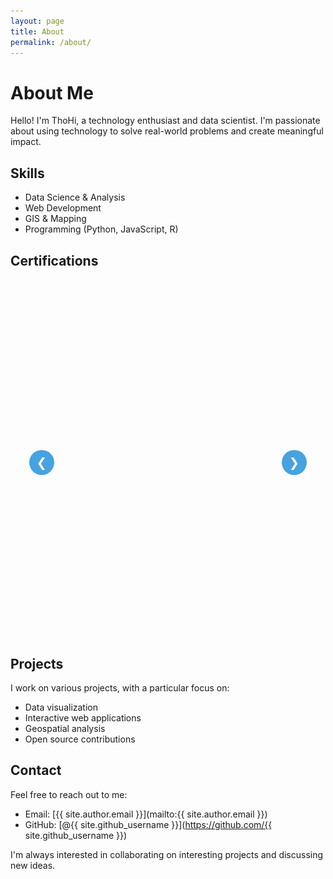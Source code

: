 ```yaml
---
layout: page
title: About
permalink: /about/
---
```


# About Me

Hello! I'm ThoHi, a technology enthusiast and data scientist. I'm passionate about using technology to solve real-world problems and create meaningful impact.

## Skills

- Data Science & Analysis
- Web Development
- GIS & Mapping
- Programming (Python, JavaScript, R)

## Certifications

<div class="certificate-slider">
  <div class="slider-container">
    <div class="slider">
      <div class="slide">
        <div class="certificate-box">
          <div class="image-container">
            <img src="/assets/images/certificates/NASA ML.png" alt="NASA Machine Learning Certificate">
          </div>
        </div>
      </div>
      <div class="slide">
        <div class="certificate-box">
          <div class="image-container">
            <img src="/assets/images/certificates/NASA SAR.png" alt="NASA SAR Certificate">
          </div>
        </div>
      </div>
      <div class="slide">
        <div class="certificate-box">
          <div class="image-container">
            <img src="/assets/images/certificates/GIS for Climate Action.png" alt="GIS for Climate Action">
          </div>
        </div>
      </div>
      <div class="slide">
        <div class="certificate-box">
          <div class="image-container">
            <img src="/assets/images/certificates/Spatial Analysis.png" alt="Spatial Analysis Certificate">
          </div>
        </div>
      </div>
      <div class="slide">
        <div class="certificate-box">
          <div class="image-container">
            <img src="/assets/images/certificates/Cartography.png" alt="Cartography Certificate">
          </div>
        </div>
      </div>
      <div class="slide">
        <div class="certificate-box">
          <div class="image-container">
            <img src="/assets/images/certificates/ESRI Geo apps.png" alt="ESRI Geo Apps Certificate">
          </div>
        </div>
      </div>
      <div class="slide">
        <div class="certificate-box">
          <div class="image-container">
            <img src="/assets/images/certificates/NASA methane.png" alt="NASA Methane Certificate">
          </div>
        </div>
      </div>
      <div class="slide">
        <div class="certificate-box">
          <div class="image-container">
            <img src="/assets/images/certificates/ArcGIS Lab.png" alt="ArcGIS Lab Certificate">
          </div>
        </div>
      </div>
      <div class="slide">
        <div class="certificate-box">
          <div class="image-container">
            <img src="/assets/images/certificates/NASA Waterborne Disease Risk.png" alt="NASA Waterborne Disease Risk">
          </div>
        </div>
      </div>
    </div>
    <button class="slider-nav prev" onclick="moveSlide(-1)">❮</button>
    <button class="slider-nav next" onclick="moveSlide(1)">❯</button>
  </div>
  <div class="slider-dots"></div>
</div>

<style>
.certificate-slider {
  max-width: 900px;
  margin: 40px auto;
  padding: 20px;
  background: transparent;
  border-radius: 8px;
}

.slider-container {
  position: relative;
  overflow: hidden;
  border-radius: 0;
  background: transparent;
  height: 500px;
  width: 100%;
}

.slider {
  display: flex;
  transition: transform 0.5s ease-in-out;
  height: 100%;
  width: 100%;
  position: relative;
}

.slide {
  position: absolute;
  width: 100%;
  height: 100%;
  display: flex;
  align-items: center;
  justify-content: center;
  opacity: 0;
  transition: opacity 0.5s ease-in-out;
}

.slide.active {
  opacity: 1;
}

.certificate-box {
  width: 100%;
  height: 100%;
  display: flex;
  align-items: center;
  justify-content: center;
  padding: 10px;
}

.image-container {
  width: 100%;
  height: 100%;
  display: flex;
  align-items: center;
  justify-content: center;
}

.slide img {
  max-width: 100%;
  max-height: 100%;
  width: auto;
  height: auto;
  object-fit: contain;
}

.slider-nav {
  position: absolute;
  top: 50%;
  transform: translateY(-50%);
  background: rgba(52, 152, 219, 0.9);
  color: white;
  border: none;
  width: 40px;
  height: 40px;
  cursor: pointer;
  font-size: 20px;
  border-radius: 50%;
  z-index: 10;
  display: flex;
  align-items: center;
  justify-content: center;
}

.prev {
  left: 10px;
}

.next {
  right: 10px;
}

@media (max-width: 768px) {
  .slider-container {
    height: 400px;
  }
}
</style>

<script>
let currentSlide = 0;
const slides = document.querySelectorAll('.slide');
const dots = document.querySelector('.slider-dots');

// Create dots
slides.forEach((_, index) => {
  const dot = document.createElement('span');
  dot.className = 'dot';
  if (index === 0) dot.classList.add('active');
  dot.onclick = () => showSlide(index);
  dots.appendChild(dot);
});

function moveSlide(n) {
  showSlide(currentSlide + n);
}

function showSlide(n) {
  const slider = document.querySelector('.slider');
  const dots = document.querySelectorAll('.dot');
  const slides = document.querySelectorAll('.slide');
  
  if (n >= slides.length) n = 0;
  if (n < 0) n = slides.length - 1;
  
  // Remove active class from all slides
  slides.forEach(slide => {
    slide.style.opacity = '0';
    slide.style.position = 'absolute';
  });
  
  // Show current slide
  slides[n].style.opacity = '1';
  slides[n].style.position = 'relative';
  
  currentSlide = n;
  
  dots.forEach((dot, index) => {
    dot.classList.toggle('active', index === currentSlide);
  });
}

// Initialize first slide
showSlide(0);
</script>

## Projects

I work on various projects, with a particular focus on:

- Data visualization
- Interactive web applications
- Geospatial analysis
- Open source contributions

## Contact

Feel free to reach out to me:

- Email: [{{ site.author.email }}](mailto:{{ site.author.email }})
- GitHub: [@{{ site.github_username }}](https://github.com/{{ site.github_username }})

I'm always interested in collaborating on interesting projects and discussing new ideas. 